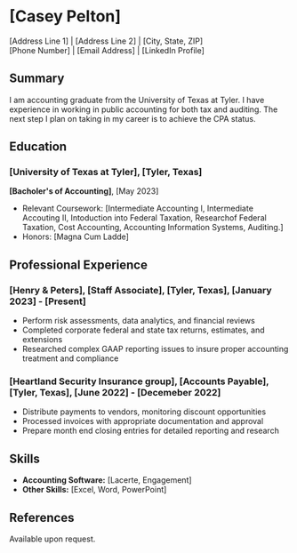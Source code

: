  # [Casey Pelton]
[Address Line 1] | [Address Line 2] | [City, State, ZIP]  
[Phone Number] | [Email Address] | [LinkedIn Profile]

## Summary
I am accounting graduate from the University of Texas at Tyler. I have experience in working in public accounting for both tax and auditing. The next step I plan on taking in my career is to achieve the CPA status.

## Education
### [University of Texas at Tyler], [Tyler, Texas]
**[Bacholer's of Accounting]**, [May 2023]
- Relevant Coursework: [Intermediate Accounting I, Intermediate Accouting II, Intoduction into Federal Taxation, Researchof Federal Taxation, Cost Accounting, Accounting Information Systems, Auditing.]
- Honors: [Magna Cum Ladde]

## Professional Experience
### [Henry & Peters], [Staff Associate], [Tyler, Texas], [January 2023] - [Present]
- Perform risk assessments, data analytics, and financial reviews
- Completed corporate federal and state tax returns, estimates, and extensions
- Researched complex GAAP reporting issues to insure proper accounting treatment and compliance

### [Heartland Security Insurance group], [Accounts Payable], [Tyler, Texas], [June 2022] - [Decemeber 2022]
- Distribute payments to vendors, monitoring discount opportunities
- Processed invoices with appropriate documentation and approval
- Prepare month end closing entries for detailed reporting and research

## Skills
- **Accounting Software:** [Lacerte, Engagement]
- **Other Skills:** [Excel, Word, PowerPoint]

## References
Available upon request.

